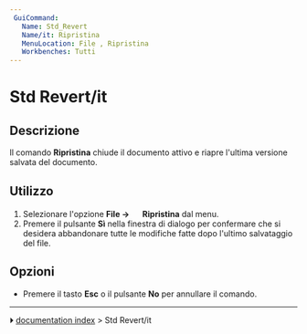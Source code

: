 ```yaml
---
 GuiCommand:
   Name: Std_Revert
   Name/it: Ripristina
   MenuLocation: File , Ripristina
   Workbenches: Tutti
---
```


# Std Revert/it



## Descrizione

Il comando **Ripristina** chiude il documento attivo e riapre l\'ultima versione salvata del documento.



## Utilizzo

1.  Selezionare l\'opzione **File → <img src="images/Std_Revert.svg" width=16px> Ripristina** dal menu.
2.  Premere il pulsante **Sì** nella finestra di dialogo per confermare che si desidera abbandonare tutte le modifiche fatte dopo l\'ultimo salvataggio del file.



## Opzioni

-   Premere il tasto **Esc** o il pulsante **No** per annullare il comando.



---
⏵ [documentation index](../README.md) > Std Revert/it
